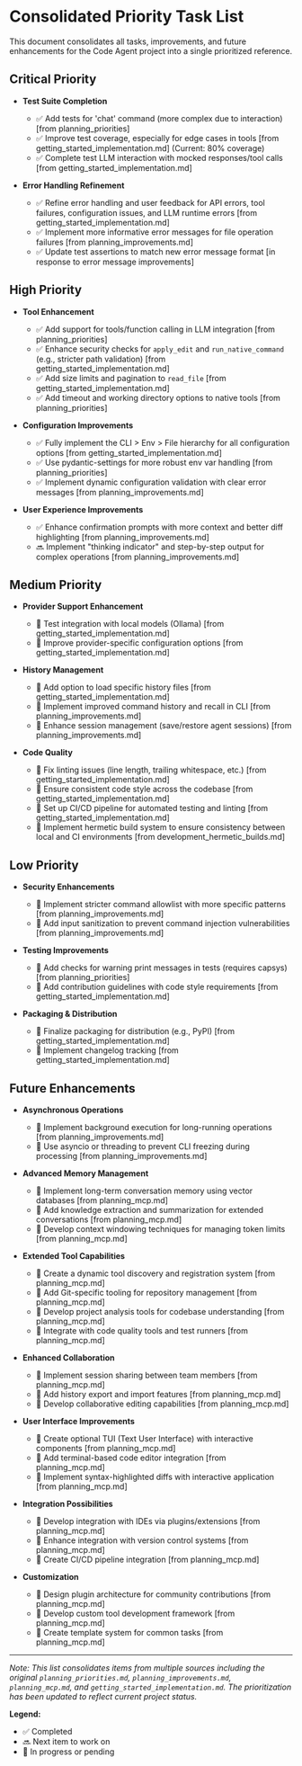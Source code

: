 # Consolidated Priority Task List

This document consolidates all tasks, improvements, and future enhancements for the Code Agent project into a single prioritized reference.

## Critical Priority

- **Test Suite Completion**
  - ✅ Add tests for 'chat' command (more complex due to interaction) [from planning_priorities]
  - ✅ Improve test coverage, especially for edge cases in tools [from getting_started_implementation.md] (Current: 80% coverage)
  - ✅ Complete test LLM interaction with mocked responses/tool calls [from getting_started_implementation.md]

- **Error Handling Refinement**
  - ✅ Refine error handling and user feedback for API errors, tool failures, configuration issues, and LLM runtime errors [from getting_started_implementation.md]
  - ✅ Implement more informative error messages for file operation failures [from planning_improvements.md]
  - ✅ Update test assertions to match new error message format [in response to error message improvements]

## High Priority

- **Tool Enhancement**
  - ✅ Add support for tools/function calling in LLM integration [from planning_priorities]
  - ✅ Enhance security checks for `apply_edit` and `run_native_command` (e.g., stricter path validation) [from getting_started_implementation.md]
  - ✅ Add size limits and pagination to `read_file` [from getting_started_implementation.md]
  - ✅ Add timeout and working directory options to native tools [from planning_priorities]

- **Configuration Improvements**
  - ✅ Fully implement the CLI > Env > File hierarchy for all configuration options [from getting_started_implementation.md]
  - ✅ Use pydantic-settings for more robust env var handling [from planning_priorities]
  - ✅ Implement dynamic configuration validation with clear error messages [from planning_improvements.md]

- **User Experience Improvements**
  - ✅ Enhance confirmation prompts with more context and better diff highlighting [from planning_improvements.md]
  - 🔜 Implement "thinking indicator" and step-by-step output for complex operations [from planning_improvements.md]

## Medium Priority

- **Provider Support Enhancement**
  - 🔄 Test integration with local models (Ollama) [from getting_started_implementation.md]
  - 🔄 Improve provider-specific configuration options [from getting_started_implementation.md]

- **History Management**
  - 🔄 Add option to load specific history files [from getting_started_implementation.md]
  - 🔄 Implement improved command history and recall in CLI [from planning_improvements.md]
  - 🔄 Enhance session management (save/restore agent sessions) [from planning_improvements.md]

- **Code Quality**
  - 🔄 Fix linting issues (line length, trailing whitespace, etc.) [from getting_started_implementation.md]
  - 🔄 Ensure consistent code style across the codebase [from getting_started_implementation.md]
  - 🔄 Set up CI/CD pipeline for automated testing and linting [from getting_started_implementation.md]
  - 🔄 Implement hermetic build system to ensure consistency between local and CI environments [from development_hermetic_builds.md]

## Low Priority

- **Security Enhancements**
  - 🔄 Implement stricter command allowlist with more specific patterns [from planning_improvements.md]
  - 🔄 Add input sanitization to prevent command injection vulnerabilities [from planning_improvements.md]

- **Testing Improvements**
  - 🔄 Add checks for warning print messages in tests (requires capsys) [from planning_priorities]
  - 🔄 Add contribution guidelines with code style requirements [from getting_started_implementation.md]

- **Packaging & Distribution**
  - 🔄 Finalize packaging for distribution (e.g., PyPI) [from getting_started_implementation.md]
  - 🔄 Implement changelog tracking [from getting_started_implementation.md]

## Future Enhancements

- **Asynchronous Operations**
  - 🔄 Implement background execution for long-running operations [from planning_improvements.md]
  - 🔄 Use asyncio or threading to prevent CLI freezing during processing [from planning_improvements.md]

- **Advanced Memory Management**
  - 🔄 Implement long-term conversation memory using vector databases [from planning_mcp.md]
  - 🔄 Add knowledge extraction and summarization for extended conversations [from planning_mcp.md]
  - 🔄 Develop context windowing techniques for managing token limits [from planning_mcp.md]

- **Extended Tool Capabilities**
  - 🔄 Create a dynamic tool discovery and registration system [from planning_mcp.md]
  - 🔄 Add Git-specific tooling for repository management [from planning_mcp.md]
  - 🔄 Develop project analysis tools for codebase understanding [from planning_mcp.md]
  - 🔄 Integrate with code quality tools and test runners [from planning_mcp.md]

- **Enhanced Collaboration**
  - 🔄 Implement session sharing between team members [from planning_mcp.md]
  - 🔄 Add history export and import features [from planning_mcp.md]
  - 🔄 Develop collaborative editing capabilities [from planning_mcp.md]

- **User Interface Improvements**
  - 🔄 Create optional TUI (Text User Interface) with interactive components [from planning_mcp.md]
  - 🔄 Add terminal-based code editor integration [from planning_mcp.md]
  - 🔄 Implement syntax-highlighted diffs with interactive application [from planning_mcp.md]

- **Integration Possibilities**
  - 🔄 Develop integration with IDEs via plugins/extensions [from planning_mcp.md]
  - 🔄 Enhance integration with version control systems [from planning_mcp.md]
  - 🔄 Create CI/CD pipeline integration [from planning_mcp.md]

- **Customization**
  - 🔄 Design plugin architecture for community contributions [from planning_mcp.md]
  - 🔄 Develop custom tool development framework [from planning_mcp.md]
  - 🔄 Create template system for common tasks [from planning_mcp.md]

---

*Note: This list consolidates items from multiple sources including the original `planning_priorities.md`, `planning_improvements.md`, `planning_mcp.md`, and `getting_started_implementation.md`. The prioritization has been updated to reflect current project status.*

**Legend:**
- ✅ Completed
- 🔜 Next item to work on
- 🔄 In progress or pending
